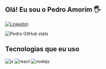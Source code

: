 ## Olá! Eu sou o Pedro Amorim 🖐️

[![Linkedin](https://img.shields.io/website?label=SujeitoProgramador.com&style=for-the-badge&url=https://sujeitoprogramador.com/)](https://www.linkedin.com/in/pedroamorimdev/))

![Pedro GitHub stats](https://github-readme-stats.vercel.app/api?username=PedroAmorimDev&show_icons=true&theme=dracula&count_private=true)

## Tecnologias que eu uso 

<div style="display: inline_block">
  <img align="center" alt="js" src="https://img.shields.io/badge/JavaScript-F7DF1E?style=for-the-badge&logo=javascript&logoColor=black" />
  <img align="center" alt="react" src="https://img.shields.io/badge/React-20232A?style=for-the-badge&logo=react&logoColor=61DAFB" />
  <img align="center" alt="nodejs" src="https://img.shields.io/badge/Node.js-43853D?style=for-the-badge&logo=node.js&logoColor=white" />
</div><br/>
